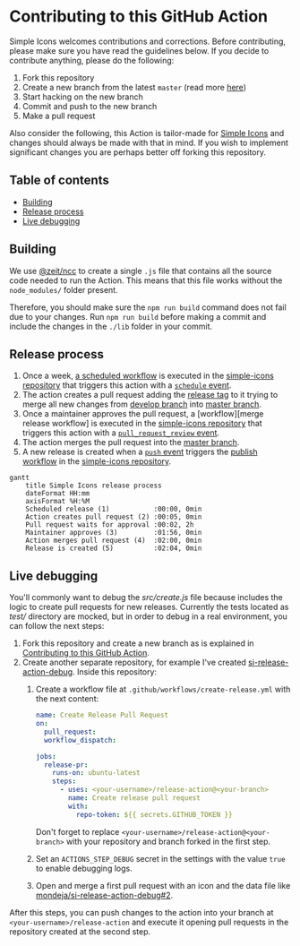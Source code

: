 # Contributing to this GitHub Action

Simple Icons welcomes contributions and corrections. Before contributing, please make sure you have read the guidelines below. If you decide to contribute anything, please do the following:

1. Fork this repository
1. Create a new branch from the latest `master` (read more [here](https://guides.github.com/introduction/flow/))
1. Start hacking on the new branch
1. Commit and push to the new branch
1. Make a pull request

Also consider the following, this Action is tailor-made for [Simple Icons] and changes should always be made with that in mind. If you wish to implement significant changes you are perhaps better off forking this repository.

## Table of contents

* [Building](#building)
* [Release process](#release-process)
* [Live debugging](#live-debugging)

## Building

We use [@zeit/ncc](https://github.com/zeit/ncc#readme) to create a single `.js` file that contains all the source code needed to run the Action. This means that this file works without the `node_modules/` folder present.

Therefore, you should make sure the `npm run build` command does not fail due to your changes. Run `npm run build` before making a commit and include the changes in the `./lib` folder in your commit.

## Release process

1. Once a week, [a scheduled workflow][create-release-workflow] is executed in the [simple-icons repository] that triggers this action with a [`schedule` event].
1. The action creates a pull request adding the [release tag] to it trying to merge all new changes from [develop branch] into [master branch].
1. Once a maintainer approves the pull request, a [workflow][merge release workflow] is executed in the [simple-icons repository] that triggers this action with a [`pull_request_review` event].
1. The action merges the pull request into the [master branch].
1. A new release is created when a [`push` event] triggers the [publish workflow] in the [simple-icons repository].

```mermaid
gantt
    title Simple Icons release process
    dateFormat HH:mm
    axisFormat %H:%M
    Scheduled release (1)           :00:00, 0min
    Action creates pull request (2) :00:05, 0min
    Pull request waits for approval :00:02, 2h
    Maintainer approves (3)         :01:56, 0min
    Action merges pull request (4)  :02:00, 0min
    Release is created (5)          :02:04, 0min
```

## Live debugging

You'll commonly want to debug the *src/create.js* file because includes the logic to create pull requests for new releases. Currently the tests located as *test/* directory are mocked, but in order to debug in a real environment, you can follow the next steps:

1. Fork this repository and create a new branch as is explained in [Contributing to this GitHub Action](#contributing-to-this-github-action).
1. Create another separate repository, for example I've created [si-release-action-debug]. Inside this repository:
   1. Create a workflow file at `.github/workflows/create-release.yml` with the next content:

      ```yaml
      name: Create Release Pull Request
      on:
        pull_request:
        workflow_dispatch:

      jobs:
        release-pr:
          runs-on: ubuntu-latest
          steps:
            - uses: <your-username>/release-action@<your-branch>
              name: Create release pull request
              with:
                repo-token: ${{ secrets.GITHUB_TOKEN }}
      ```

      Don't forget to replace `<your-username>/release-action@<your-branch>` with your repository and branch forked in the first step.
   
   1. Set an `ACTIONS_STEP_DEBUG` secret in the settings with the value `true` to enable debugging logs.
   1. Open and merge a first pull request with an icon and the data file like [mondeja/si-release-action-debug#2](https://github.com/mondeja/si-release-action-debug/pull/2/files).

After this steps, you can push changes to the action into your branch at `<your-username>/release-action` and execute it opening pull requests in the repository created at the second step.

[Simple Icons]: https://github.com/simple-icons/simple-icons
[simple-icons repository]: https://github.com/simple-icons/simple-icons
[create-release-workflow]: https://github.com/simple-icons/simple-icons/blob/4867c03d69d851500584ae42ad2d7c544b4cdb27/.github/workflows/create-release.yml
[merge-release-workflow]: https://github.com/simple-icons/simple-icons/blob/4867c03d69d851500584ae42ad2d7c544b4cdb27/.github/workflows/merge-release.yml
[`schedule` event]: https://docs.github.com/en/actions/using-workflows/events-that-trigger-workflows#schedule
[`pull_request_review` event]: https://docs.github.com/en/actions/using-workflows/events-that-trigger-workflows#pull_request_review
[`push` event]: https://docs.github.com/en/actions/using-workflows/events-that-trigger-workflows#push
[release tag]: https://github.com/simple-icons/simple-icons/pulls?q=label%3Arelease
[develop branch]: https://github.com/simple-icons/simple-icons/tree/develop
[master branch]: https://github.com/simple-icons/simple-icons/tree/master
[publish workflow]: https://github.com/simple-icons/simple-icons/blob/4867c03d69d851500584ae42ad2d7c544b4cdb27/.github/workflows/publish.yml
[si-release-action-debug]: https://github.com/mondeja/si-release-action-debug
